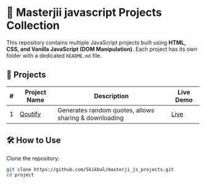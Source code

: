 # 🚀 Masterjii javascript Projects Collection

This repository contains multiple JavaScript projects built using **HTML, CSS, and Vanilla JavaScript (DOM Manipulation).** Each project has its own folder with a dedicated `README.md` file.

## 📌 Projects

| #   | Project Name         | Description                                           | Live Demo |
| --- | -------------------- | ----------------------------------------------------- | --------- |
| 1   | [Qoutify](./Qoutify) | Generates random quotes, allows sharing & downloading | [Live]()  |

## 🛠 How to Use

Clone the repository:

```bash
git clone https://github.com/Skikbal/masterji_js_projects.git
cd project
```
